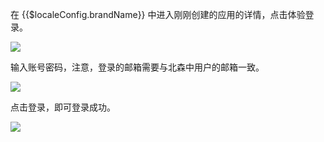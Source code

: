 <IntegrationDetailCard :title="`体验登录`">

在 {{$localeConfig.brandName}} 中进入刚刚创建的应用的详情，点击体验登录。

![](~@imagesZhCn/integration/beisen/2-1.png)

输入账号密码，注意，登录的邮箱需要与北森中用户的邮箱一致。

![](~@imagesZhCn/integration/beisen/2-2.png)

点击登录，即可登录成功。

![](~@imagesZhCn/integration/beisen/2-3.png)

</IntegrationDetailCard>
